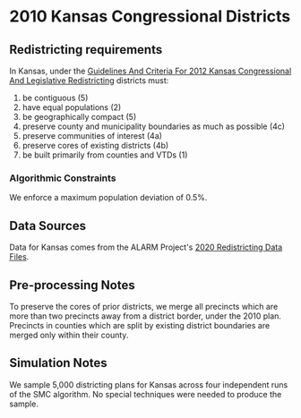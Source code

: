 # 2010 Kansas Congressional Districts

## Redistricting requirements
In Kansas, under the [Guidelines And Criteria For 2012 Kansas Congressional And Legislative Redistricting](http://www.kslegislature.org/li_2012/b2011_12/committees/misc/ctte_h_redist_1_20120109_01_other.pdf) districts must:

1. be contiguous (5)
1. have equal populations (2)
1. be geographically compact (5)
1. preserve county and municipality boundaries as much as possible (4c)
1. preserve communities of interest (4a)
1. preserve cores of existing districts (4b)
1. be built primarily from counties and VTDs (1)


### Algorithmic Constraints
We enforce a maximum population deviation of 0.5%.

## Data Sources
Data for Kansas comes from the ALARM Project's [2020 Redistricting Data Files](https://alarm-redist.github.io/posts/2021-08-10-census-2020/).

## Pre-processing Notes
To preserve the cores of prior districts, we merge all precincts which are more than two precincts away from a district border, under the 2010 plan. Precincts in counties which are split by existing district boundaries are merged only within their county.

## Simulation Notes
We sample 5,000 districting plans for Kansas across four independent runs of the SMC algorithm.
No special techniques were needed to produce the sample.
